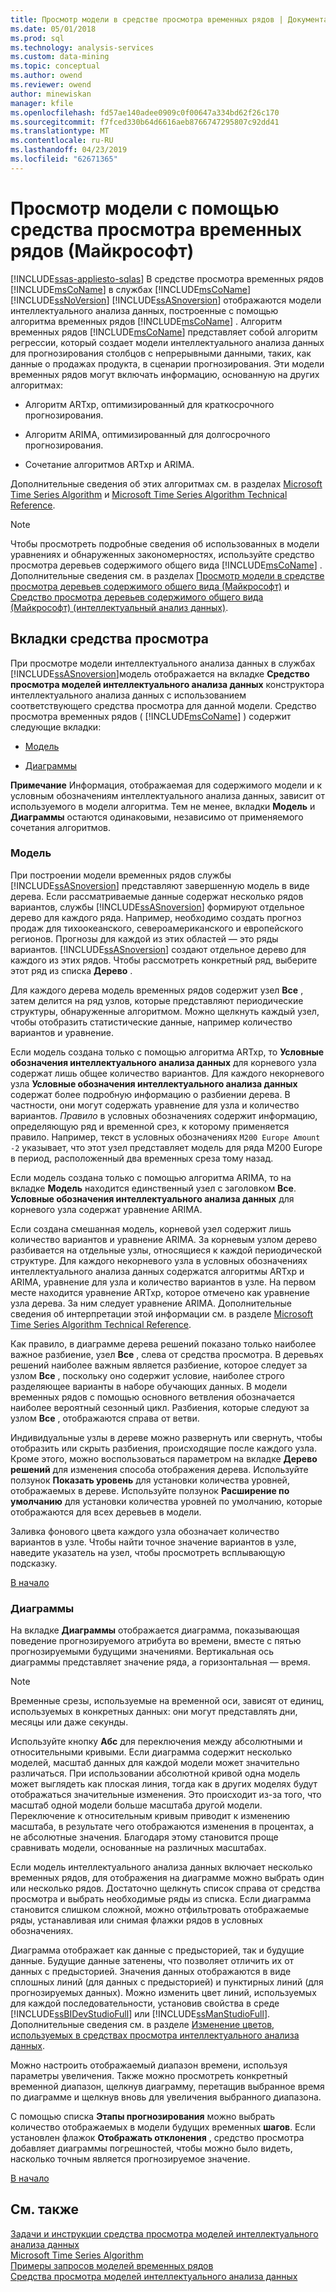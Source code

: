 ```yaml
---
title: Просмотр модели в средстве просмотра временных рядов | Документация Майкрософт
ms.date: 05/01/2018
ms.prod: sql
ms.technology: analysis-services
ms.custom: data-mining
ms.topic: conceptual
ms.author: owend
ms.reviewer: owend
author: minewiskan
manager: kfile
ms.openlocfilehash: fd57ae140adee0909c0f00647a334bd62f26c170
ms.sourcegitcommit: f7fced330b64d6616aeb8766747295807c92dd41
ms.translationtype: MT
ms.contentlocale: ru-RU
ms.lasthandoff: 04/23/2019
ms.locfileid: "62671365"
---
```

# <a name="browse-a-model-using-the-microsoft-time-series-viewer"></a>Просмотр модели с помощью средства просмотра временных рядов (Майкрософт)
[!INCLUDE[ssas-appliesto-sqlas](../../includes/ssas-appliesto-sqlas.md)]
  В средстве просмотра временных рядов [!INCLUDE[msCoName](../../includes/msconame-md.md)] в службах [!INCLUDE[msCoName](../../includes/msconame-md.md)] [!INCLUDE[ssNoVersion](../../includes/ssnoversion-md.md)] [!INCLUDE[ssASnoversion](../../includes/ssasnoversion-md.md)] отображаются модели интеллектуального анализа данных, построенные с помощью алгоритма временных рядов [!INCLUDE[msCoName](../../includes/msconame-md.md)] . Алгоритм временных рядов [!INCLUDE[msCoName](../../includes/msconame-md.md)] представляет собой алгоритм регрессии, который создает модели интеллектуального анализа данных для прогнозирования столбцов с непрерывными данными, таких, как данные о продажах продукта, в сценарии прогнозирования. Эти модели временных рядов могут включать информацию, основанную на других алгоритмах:  
  
-   Алгоритм ARTxp, оптимизированный для краткосрочного прогнозирования.  
  
-   Алгоритм ARIMA, оптимизированный для долгосрочного прогнозирования.  
  
-   Сочетание алгоритмов ARTxp и ARIMA.  
  
 Дополнительные сведения об этих алгоритмах см. в разделах [Microsoft Time Series Algorithm](../../analysis-services/data-mining/microsoft-time-series-algorithm.md) и [Microsoft Time Series Algorithm Technical Reference](../../analysis-services/data-mining/microsoft-time-series-algorithm-technical-reference.md).  
  
> [!NOTE]  
>  Чтобы просмотреть подробные сведения об использованных в модели уравнениях и обнаруженных закономерностях, используйте средство просмотра деревьев содержимого общего вида [!INCLUDE[msCoName](../../includes/msconame-md.md)] . Дополнительные сведения см. в разделах [Просмотр модели в средстве просмотра деревьев содержимого общего вида (Майкрософт)](../../analysis-services/data-mining/browse-a-model-using-the-microsoft-generic-content-tree-viewer.md) и [Средство просмотра деревьев содержимого общего вида (Майкрософт) (интеллектуальный анализ данных)](http://msdn.microsoft.com/library/751b4393-f6fd-48c1-bcef-bdca589ce34c).  
  
##  <a name="BKMK_ViewerTabs"></a> Вкладки средства просмотра  
 При просмотре модели интеллектуального анализа данных в службах [!INCLUDE[ssASnoversion](../../includes/ssasnoversion-md.md)]модель отображается на вкладке **Средство просмотра моделей интеллектуального анализа данных** конструктора интеллектуального анализа данных с использованием соответствующего средства просмотра для данной модели. Средство просмотра временных рядов ( [!INCLUDE[msCoName](../../includes/msconame-md.md)] ) содержит следующие вкладки:  
  
-   [Модель](#BKMK_Tree)  
  
-   [Диаграммы](#BKMK_Charts)  
  
 **Примечание** Информация, отображаемая для содержимого модели и к условным обозначениям интеллектуального анализа данных, зависит от используемого в модели алгоритма. Тем не менее, вкладки **Модель** и **Диаграммы** остаются одинаковыми, независимо от применяемого сочетания алгоритмов.  
  
###  <a name="BKMK_Tree"></a> Модель  
 При построении модели временных рядов службы [!INCLUDE[ssASnoversion](../../includes/ssasnoversion-md.md)] представляют завершенную модель в виде дерева. Если рассматриваемые данные содержат несколько рядов вариантов, службы [!INCLUDE[ssASnoversion](../../includes/ssasnoversion-md.md)] формируют отдельное дерево для каждого ряда. Например, необходимо создать прогноз продаж для тихоокеанского, североамериканского и европейского регионов. Прогнозы для каждой из этих областей — это ряды вариантов. [!INCLUDE[ssASnoversion](../../includes/ssasnoversion-md.md)] создают отдельное дерево для каждого из этих рядов. Чтобы рассмотреть конкретный ряд, выберите этот ряд из списка **Дерево** .  
  
 Для каждого дерева модель временных рядов содержит узел **Все** , затем делится на ряд узлов, которые представляют периодические структуры, обнаруженные алгоритмом. Можно щелкнуть каждый узел, чтобы отобразить статистические данные, например количество вариантов и уравнение.  
  
 Если модель создана только с помощью алгоритма ARTxp, то **Условные обозначения интеллектуального анализа данных** для корневого узла содержат лишь общее количество вариантов. Для каждого некорневого узла **Условные обозначения интеллектуального анализа данных** содержат более подробную информацию о разбиении дерева. В частности, они могут содержать уравнение для узла и количество вариантов. *Правило* в условных обозначениях содержит информацию, определяющую ряд и временной срез, к которому применяется правило. Например, текст в условных обозначениях `M200 Europe Amount -2` указывает, что этот узел представляет модель для ряда M200 Europe в период, расположенный два временных среза тому назад.  
  
 Если модель создана только с помощью алгоритма ARIMA, то на вкладке **Модель** находится единственный узел с заголовком **Все**. **Условные обозначения интеллектуального анализа данных** для корневого узла содержат уравнение ARIMA.  
  
 Если создана смешанная модель, корневой узел содержит лишь количество вариантов и уравнение ARIMA. За корневым узлом дерево разбивается на отдельные узлы, относящиеся к каждой периодической структуре. Для каждого некорневого узла в условных обозначениях интеллектуального анализа данных содержатся алгоритмы ARTxp и ARIMA, уравнение для узла и количество вариантов в узле. На первом месте находится уравнение ARTxp, которое отмечено как уравнение узла дерева. За ним следует уравнение ARIMA. Дополнительные сведения об интерпретации этой информации см. в разделе [Microsoft Time Series Algorithm Technical Reference](../../analysis-services/data-mining/microsoft-time-series-algorithm-technical-reference.md).  
  
 Как правило, в диаграмме дерева решений показано только наиболее важное разбиение, узел **Все** , слева от средства просмотра. В деревьях решений наиболее важным является разбиение, которое следует за узлом **Все** , поскольку оно содержит условие, наиболее строго разделяющее варианты в наборе обучающих данных. В модели временных рядов с помощью основного ветвления обозначается наиболее вероятный сезонный цикл. Разбиения, которые следуют за узлом **Все** , отображаются справа от ветви.  
  
 Индивидуальные узлы в дереве можно развернуть или свернуть, чтобы отобразить или скрыть разбиения, происходящие после каждого узла. Кроме этого, можно воспользоваться параметром на вкладке **Дерево решений** для изменения способа отображения дерева. Используйте ползунок **Показать уровень** для установки количества уровней, отображаемых в дереве. Используйте ползунок **Расширение по умолчанию** для установки количества уровней по умолчанию, которые отображаются для всех деревьев в модели.  
  
 Заливка фонового цвета каждого узла обозначает количество вариантов в узле. Чтобы найти точное значение вариантов в узле, наведите указатель на узел, чтобы просмотреть всплывающую подсказку.  
  
 [В начало](#BKMK_ViewerTabs)  
  
###  <a name="BKMK_Charts"></a> Диаграммы  
 На вкладке **Диаграммы** отображается диаграмма, показывающая поведение прогнозируемого атрибута во времени, вместе с пятью прогнозируемыми будущими значениями. Вертикальная ось диаграммы представляет значение ряда, а горизонтальная — время.  
  
> [!NOTE]  
>  Временные срезы, используемые на временной оси, зависят от единиц, используемых в конкретных данных: они могут представлять дни, месяцы или даже секунды.  
  
 Используйте кнопку **Абс** для переключения между абсолютными и относительными кривыми. Если диаграмма содержит несколько моделей, масштаб данных для каждой модели может значительно различаться. При использовании абсолютной кривой одна модель может выглядеть как плоская линия, тогда как в других моделях будут отображаться значительные изменения. Это происходит из-за того, что масштаб одной модели больше масштаба другой модели. Переключение к относительным кривым приводит к изменению масштаба, в результате чего отображаются изменения в процентах, а не абсолютные значения. Благодаря этому становится проще сравнивать модели, основанные на различных масштабах.  
  
 Если модель интеллектуального анализа данных включает несколько временных рядов, для отображения на диаграмме можно выбрать один или несколько рядов. Достаточно щелкнуть список справа от средства просмотра и выбрать необходимые ряды из списка. Если диаграмма становится слишком сложной, можно отфильтровать отображаемые ряды, устанавливая или снимая флажки рядов в условных обозначениях.  
  
 Диаграмма отображает как данные с предысторией, так и будущие данные. Будущие данные затенены, что позволяет отличить их от данных с предысторией. Значения данных отображаются в виде сплошных линий (для данных с предысторией) и пунктирных линий (для прогнозируемых данных). Можно изменить цвет линий, используемых для каждой последовательности, установив свойства в среде [!INCLUDE[ssBIDevStudioFull](../../includes/ssbidevstudiofull-md.md)] или [!INCLUDE[ssManStudioFull](../../includes/ssmanstudiofull-md.md)]. Дополнительные сведения см. в разделе [Изменение цветов, используемых в средствах просмотра интеллектуального анализа данных](../../analysis-services/data-mining/change-the-colors-used-in-the-data-mining-viewer.md).  
  
 Можно настроить отображаемый диапазон времени, используя параметры увеличения. Также можно просмотреть конкретный временной диапазон, щелкнув диаграмму, перетащив выбранное время по диаграмме и щелкнув вновь для увеличения выбранного диапазона.  
  
 С помощью списка **Этапы прогнозирования** можно выбрать количество отображаемых в модели будущих временных **шагов**. Если установлен флажок **Отображать отклонения** , средство просмотра добавляет диаграммы погрешностей, чтобы можно было видеть, насколько точным является прогнозируемое значение.  
  
 [В начало](#BKMK_ViewerTabs)  
  
## <a name="see-also"></a>См. также  
 [Задачи и инструкции средства просмотра моделей интеллектуального анализа данных](../../analysis-services/data-mining/mining-model-viewer-tasks-and-how-tos.md)   
 [Microsoft Time Series Algorithm](../../analysis-services/data-mining/microsoft-time-series-algorithm.md)   
 [Примеры запросов моделей временных рядов](../../analysis-services/data-mining/time-series-model-query-examples.md)   
 [Средства просмотра моделей интеллектуального анализа данных](../../analysis-services/data-mining/data-mining-model-viewers.md)  
  
  
